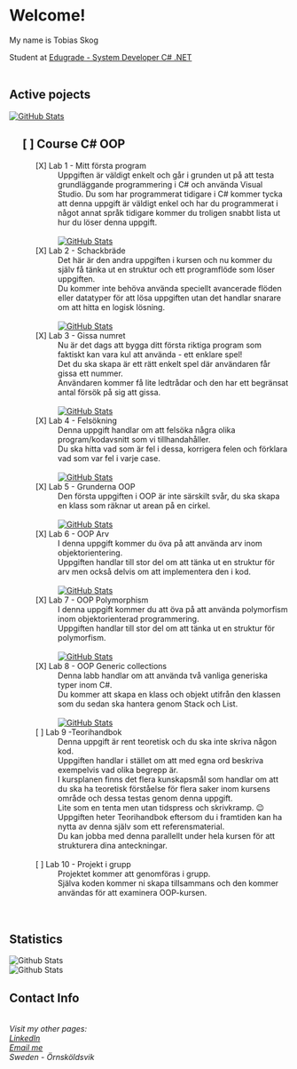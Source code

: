 <div align="left">
  <h1>Welcome!</h1>
  <dl>My name is Tobias Skog</dl>
  <dt>Student at <a href="https://edugrade.com/yh-utbildning/it/systemutvecklarenet-med-ai-kompetens/">Edugrade - System
      Developer C# .NET</a></dt>
  <br>
  <h2>Active pojects</h2>
  <a href="https://github.com/TobiasSkog/ValidationUtility">
    <img
      src="https://github-readme-stats.vercel.app/api/pin/?username=TobiasSkog&layout=compact&theme=shadow_red&repo=ValidationUtility"
      alt="GitHub Stats" />
  </a>
  <ol>
    <h2> [ ] Course C# OOP</li>
    </h2>
    <ol>
      <dl>
        <dt> [X] Lab 1 - Mitt första program</li>
        </dt>
        <dd>Uppgiften är väldigt enkelt och går i grunden ut på att testa grundläggande programmering i C# och använda
          Visual Studio. Du som har programmerat tidigare i C# kommer tycka att denna uppgift är väldigt enkel och har
          du programmerat i något annat språk tidigare kommer du troligen snabbt lista ut hur du löser denna
          uppgift.<br>
          <br>
          <a href="https://github.com/TobiasSkog/MyFirstProgram">
            <img
              src="https://github-readme-stats.vercel.app/api/pin/?username=TobiasSkog&layout=compact&theme=shadow_red&repo=MyFirstProgram"
              alt="GitHub Stats" />
          </a>
        </dd>
        <dt> [X] Lab 2 - Schackbräde</dt>
        <dd>Det här är den andra uppgiften i kursen och nu kommer du själv få tänka ut en struktur och ett programflöde
          som löser uppgiften.<br>
          Du kommer inte behöva använda speciellt avancerade flöden eller datatyper för att lösa uppgiften utan det
          handlar snarare om att hitta en logisk lösning.<br>
          <br>
          <a href="https://github.com/TobiasSkog/ChessBoard">
            <img
              src="https://github-readme-stats.vercel.app/api/pin/?username=TobiasSkog&layout=compact&theme=shadow_red&repo=ChessBoard"
              alt="GitHub Stats" />
          </a>
        </dd>
        <dt> [X] Lab 3 - Gissa numret</dt>
        <dd>Nu är det dags att bygga ditt första riktiga program som faktiskt kan vara kul att använda - ett enklare
          spel!<br>
          Det du ska skapa är ett rätt enkelt spel där användaren får gissa ett nummer. <br>
          Användaren kommer få lite ledtrådar och den har ett begränsat antal försök på sig att gissa.<br>
          <br>
          <a href="https://github.com/TobiasSkog/NumbersGame">
            <img
              src="https://github-readme-stats.vercel.app/api/pin/?username=TobiasSkog&layout=compact&theme=shadow_red&repo=NumbersGame"
              alt="GitHub Stats" />
          </a>
        </dd>
        <dt> [X] Lab 4 - Felsökning</dt>
        <dd>Denna uppgift handlar om att felsöka några olika program/kodavsnitt som vi tillhandahåller.<br>
          Du ska hitta vad som är fel i dessa, korrigera felen och förklara vad som var fel i varje case.<br>
          <br>
          <a href="https://github.com/TobiasSkog/Debugging">
            <img
              src="https://github-readme-stats.vercel.app/api/pin/?username=TobiasSkog&layout=compact&theme=shadow_red&repo=Debugging"
              alt="GitHub Stats" />
          </a>
        </dd>
        <dt> [X] Lab 5 - Grunderna OOP</dt>
        <dd>Den första uppgiften i OOP är inte särskilt svår, du ska skapa en klass som räknar ut arean på en cirkel.
          <br>
          <br>
          <a href="https://github.com/TobiasSkog/GrunderOOP">
            <img
              src="https://github-readme-stats.vercel.app/api/pin/?username=TobiasSkog&layout=compact&theme=shadow_red&repo=GrunderOOP"
              alt="GitHub Stats" />
          </a>
        </dd>
        <dt> [X] Lab 6 - OOP Arv</dt>
        <dd>I denna uppgift kommer du öva på att använda arv inom objektorientering. <br>
          Uppgiften handlar till stor del om att tänka ut en struktur för arv men också delvis om att implementera den i
          kod.<br>
          <br>
          <a href="[https://github.com/TobiasSkog/ChessBoard](https://github.com/TobiasSkog/OOPArv)">
            <img
              src="https://github-readme-stats.vercel.app/api/pin/?username=TobiasSkog&layout=compact&theme=shadow_red&repo=OOPArv"
              alt="GitHub Stats" />
          </a>
        </dd>
        <dt> [X] Lab 7 - OOP Polymorphism</dt>
        <dd>I denna uppgift kommer du att öva på att använda polymorfism inom objektorienterad programmering.<br>
          Uppgiften handlar till stor del om att tänka ut en struktur för polymorfism.<br>
          <br>
          <a href="https://github.com/TobiasSkog/OOPPolymorphism">
            <img
              src="https://github-readme-stats.vercel.app/api/pin/?username=TobiasSkog&layout=compact&theme=shadow_red&repo=OOPPolymorphism"
              alt="GitHub Stats" />
          </a>
        </dd>
        <dt> [X] Lab 8 - OOP Generic collections</dt>
        <dd>Denna labb handlar om att använda två vanliga generiska typer inom C#. <br>
          Du kommer att skapa en klass och objekt utifrån den klassen som du sedan ska hantera genom Stack och List.<br>
          <br>
          <a href="https://github.com/TobiasSkog/OOPGenericCollections">
            <img
              src="https://github-readme-stats.vercel.app/api/pin/?username=TobiasSkog&layout=compact&theme=shadow_red&repo=OOPGenericCollections"
              alt="GitHub Stats" />
          </a>
        </dd>
        <dt> [ ] Lab 9 -Teorihandbok</dt>
        <dd>Denna uppgift är rent teoretisk och du ska inte skriva någon kod. <br>
          Uppgiften handlar i stället om att med egna ord beskriva exempelvis vad olika begrepp är. <br>
          I kursplanen finns det flera kunskapsmål som handlar om att du ska ha teoretisk förståelse för flera saker
          inom kursens område och dessa testas genom denna uppgift. <br>
          Lite som en tenta men utan tidspress och skrivkramp. 😉 <br>
          Uppgiften heter Teorihandbok eftersom du i framtiden kan ha nytta av denna själv som ett referensmaterial.
          <br>
          Du kan jobba med denna parallellt under hela kursen för att strukturera dina anteckningar.<br>
          <br>
          <a href=""
            src="https://github-readme-stats.vercel.app/api/pin/?username=TobiasSkog&layout=compact&theme=shadow_red&repo="
            alt="GitHub Stats" />
          </a>
        </dd>
        <dt> [ ] Lab 10 - Projekt i grupp</dt>
        <dd> Projektet kommer att genomföras i grupp.<br>
          Själva koden kommer ni skapa tillsammans och den kommer användas för att examinera OOP-kursen.<br>
          <br>
          <a href=""
            src="https://github-readme-stats.vercel.app/api/pin/?username=TobiasSkog&layout=compact&theme=shadow_red&repo="
            alt="GitHub Stats" />
          </a>
        </dd>
        <br>
    </ol>
  </ol>
  <p>
  <h2>Statistics</h2>
  <img
    src="https://github-readme-stats.vercel.app/api?username=TobiasSkog&layout=compact&show_icons=true&theme=shadow_red"
    alt="Github Stats" />
  <br>
  <img src="https://github-readme-stats.vercel.app/api/top-langs/?username=TobiasSkog&layout=compact&theme=shadow_red"
    alt="Github Stats" />
  </p>
  <h2>Contact Info</h2>
  <br>
  <address>
    Visit my other pages:<br>
    <a href="https://www.linkedin.com/in/TobiasSkog">LinkedIn</a><br>
    <a href="mailto:skoog.tobias@gmail.com">Email me</a><br>
    Sweden - Örnsköldsvik
  </address>
</div>

